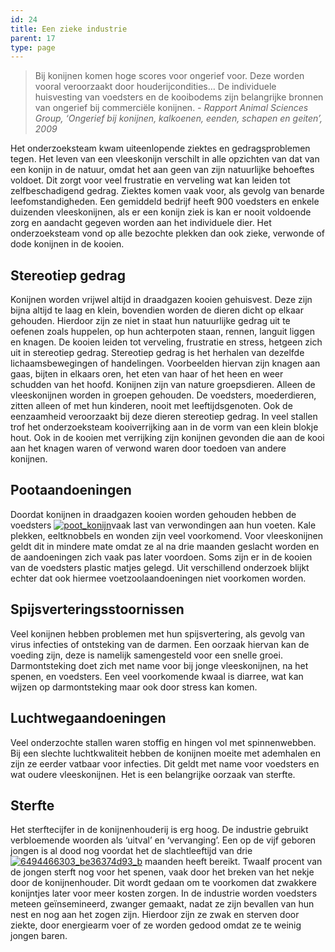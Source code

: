 ```yaml
---
id: 24
title: Een zieke industrie
parent: 17
type: page
---
```

> Bij konijnen komen hoge scores voor ongerief voor. Deze worden vooral veroorzaakt door houderijcondities… De individuele huisvesting van voedsters en de kooibodems zijn belangrijke bronnen van ongerief bij commerciële konijnen. _\- Rapport Animal Sciences Group, ‘Ongerief bij konijnen, kalkoenen, eenden, schapen en geiten’, 2009_

Het onderzoeksteam kwam uiteenlopende ziektes en gedragsproblemen tegen. Het leven van een vleeskonijn verschilt in alle opzichten van dat van een konijn in de natuur, omdat het aan geen van zijn natuurlijke behoeftes voldoet. Dit zorgt voor veel frustratie en verveling wat kan leiden tot zelfbeschadigend gedrag. Ziektes komen vaak voor, als gevolg van benarde leefomstandigheden. Een gemiddeld bedrijf heeft 900 voedsters en enkele duizenden vleeskonijnen, als er een konijn ziek is kan er nooit voldoende zorg en aandacht gegeven worden aan het individuele dier. Het onderzoeksteam vond op alle bezochte plekken dan ook zieke, verwonde of dode konijnen in de kooien.

## Stereotiep gedrag

Konijnen worden vrijwel altijd in draadgazen kooien gehuisvest. Deze zijn bijna altijd te laag en klein, bovendien worden de dieren dicht op elkaar gehouden. Hierdoor zijn ze niet in staat hun natuurlijke gedrag uit te oefenen zoals huppelen, op hun achterpoten staan, rennen, languit liggen en knagen. De kooien leiden tot verveling, frustratie en stress, hetgeen zich uit in stereotiep gedrag. Stereotiep gedrag is het herhalen van dezelfde lichaamsbewegingen of handelingen. Voorbeelden hiervan zijn knagen aan gaas, bijten in elkaars oren, het eten van haar of het heen en weer schudden van het hoofd. Konijnen zijn van nature groepsdieren. Alleen de vleeskonijnen worden in groepen gehouden. De voedsters, moederdieren, zitten alleen of met hun kinderen, nooit met leeftijdsgenoten. Ook de eenzaamheid veroorzaakt bij deze dieren stereotiep gedrag. In veel stallen trof het onderzoeksteam kooiverrijking aan in de vorm van een klein blokje hout. Ook in de kooien met verrijking zijn konijnen gevonden die aan de kooi aan het knagen waren of verwond waren door toedoen van andere konijnen.

## Pootaandoeningen

Doordat konijnen in draadgazen kooien worden gehouden hebben de voedsters [![poot_konijn](http://www.ongehoord.info/wp-content/uploads/2013/08/poot_konijn-300x200.jpg)](http://www.ongehoord.info/wp-content/uploads/2013/08/poot_konijn.jpg)vaak last van verwondingen aan hun voeten. Kale plekken, eeltknobbels en wonden zijn veel voorkomend. Voor vleeskonijnen geldt dit in mindere mate omdat ze al na drie maanden geslacht worden en de aandoeningen zich vaak pas later voordoen. Soms zijn er in de kooien van de voedsters plastic matjes gelegd. Uit verschillend onderzoek blijkt echter dat ook hiermee voetzoolaandoeningen niet voorkomen worden.

## Spijsverteringsstoornissen

Veel konijnen hebben problemen met hun spijsvertering, als gevolg van virus infecties of ontsteking van de darmen. Een oorzaak hiervan kan de voeding zijn, deze is namelijk samengesteld voor een snelle groei. Darmontsteking doet zich met name voor bij jonge vleeskonijnen, na het spenen, en voedsters. Een veel voorkomende kwaal is diarree, wat kan wijzen op darmontsteking maar ook door stress kan komen.

## Luchtwegaandoeningen

Veel onderzochte stallen waren stoffig en hingen vol met spinnenwebben. Bij een slechte luchtkwaliteit hebben de konijnen moeite met ademhalen en zijn ze eerder vatbaar voor infecties. Dit geldt met name voor voedsters en wat oudere vleeskonijnen. Het is een belangrijke oorzaak van sterfte.

## Sterfte

Het sterftecijfer in de konijnenhouderij is erg hoog. De industrie gebruikt verbloemende woorden als ‘uitval’ en ‘vervanging’. Een op de vijf geboren jongen is al dood nog voordat het de slachtleeftijd van drie[![6494466303_be36374d93_b](http://www.ongehoord.info/wp-content/uploads/2013/08/6494466303_be36374d93_b-300x200.jpg)](http://www.ongehoord.info/wp-content/uploads/2013/08/6494466303_be36374d93_b.jpg) maanden heeft bereikt. Twaalf procent van de jongen sterft nog voor het spenen, vaak door het breken van het nekje door de konijnenhouder. Dit wordt gedaan om te voorkomen dat zwakkere konijntjes later voor meer kosten zorgen. In de industrie worden voedsters meteen geïnsemineerd, zwanger gemaakt, nadat ze zijn bevallen van hun nest en nog aan het zogen zijn. Hierdoor zijn ze zwak en sterven door ziekte, door energiearm voer of ze worden gedood omdat ze te weinig jongen baren.